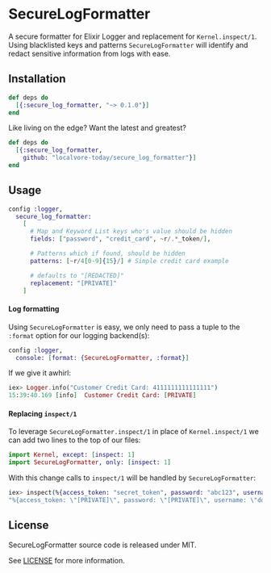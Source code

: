 # SecureLogFormatter

A secure formatter for Elixir Logger and replacement for `Kernel.inspect/1`.  Using blacklisted keys and patterns `SecureLogFormatter` will identify and redact sensitive information from logs with ease.


## Installation

```elixir
def deps do
  [{:secure_log_formatter, "~> 0.1.0"}]
end
```

Like living on the edge?  Want the latest and greatest?

```elixir
def deps do
  [{:secure_log_formatter,
  	github: "localvore-today/secure_log_formatter"}]
end
```

## Usage

```elixir
config :logger,
  secure_log_formatter:
    [
      # Map and Keyword List keys who's value should be hidden
      fields: ["password", "credit_card", ~r/.*_token/],

      # Patterns which if found, should be hidden
      patterns: [~r/4[0-9]{15}/] # Simple credit card example

      # defaults to "[REDACTED]"
      replacement: "[PRIVATE]"
    ]
```

#### Log formatting

Using `SecureLogFormatter` is easy, we only need to pass a tuple to the `:format` option for our logging backend(s):

```elixir
config :logger,
  console: [format: {SecureLogFormatter, :format}]
```

If we give it awhirl:

```elixir
iex> Logger.info("Customer Credit Card: 4111111111111111")
15:39:40.169 [info]  Customer Credit Card: [PRIVATE]
```

#### Replacing `inspect/1`

To leverage `SecureLogFormatter.inspect/1` in place of `Kernel.inspect/1` we can add two lines to the top of our files:

```elixir
import Kernel, except: [inspect: 1]
import SecureLogFormatter, only: [inspect: 1]
```

With this change calls to `inspect/1` will be handled by `SecureLogFormatter`:

```elixir
iex> inspect(%{access_token: "secret_token", password: "abc123", username: "doomspork"})
"%{access_token: \"[PRIVATE]\", password: \"[PRIVATE]\", username: \"doomspork\"}"
```

## License

SecureLogFormatter source code is released under MIT.

See [LICENSE](LICENSE) for more information.
